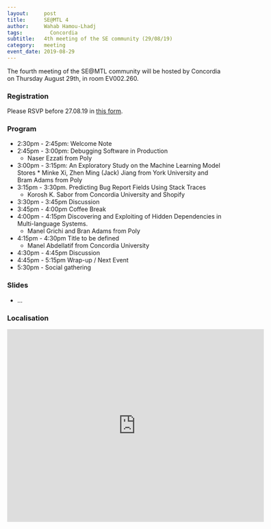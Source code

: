 ```yaml
---
layout:     post
title:      SE@MTL 4
author:     Wahab Hamou-Lhadj
tags: 		  Concordia
subtitle:  	4th meeting of the SE community (29/08/19)
category:   meeting
event_date: 2019-08-29
---
```


The fourth meeting of the SE@MTL community will be hosted by Concordia on Thursday August 29th, in room EV002.260.

### Registration

Please RSVP before 27.08.19 in [this form](https://docs.google.com/spreadsheets/d/1IxdCFGugpDGVam2E9h3HrvnKHbjkyB-GAK23KEQj4Nc/edit?usp=sharing).

### Program

  * 2:30pm - 2:45pm: Welcome Note
  * 2:45pm - 3:00pm: Debugging Software in Production
    * Naser Ezzati from Poly
  *  3:00pm - 3:15pm: An Exploratory Study on the Machine Learning Model Stores
    * Minke Xi, Zhen Ming (Jack) Jiang from York University and Bram Adams from Poly
  * 3:15pm - 3:30pm. Predicting Bug Report Fields Using Stack Traces
    * Korosh K. Sabor from Concordia University and Shopify 
  * 3:30pm - 3:45pm Discussion
  * 3:45pm - 4:00pm Coffee Break
  * 4:00pm - 4:15pm Discovering and Exploiting of Hidden Dependencies in Multi-language Systems.
    * Manel Grichi and Bran Adams from Poly
  * 4:15pm - 4:30pm Title to be defined
    * Manel Abdellatif from Concordia University
  * 4:30pm - 4:45pm Discussion
  * 4:45pm - 5:15pm Wrap-up / Next Event
  * 5:30pm -        Social gathering

### Slides

  - ...

### Localisation

<iframe src="https://www.google.com/maps/embed?pb=!1m18!1m12!1m3!1d2796.726521050341!2d-73.57928919786269!3d45.49545163064602!2m3!1f0!2f0!3f0!3m2!1i1024!2i768!4f13.1!3m3!1m2!1s0x4cc91b3ec66d8e57%3A0x636327e7fb8554fe!2sConcordia+University+EV+Building!5e0!3m2!1sfr!2sca!4v1564066459266!5m2!1sfr!2sca" width="600" height="450" frameborder="0" style="border:0" allowfullscreen></iframe>
